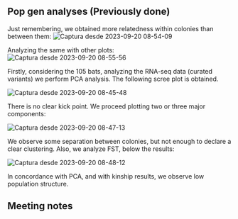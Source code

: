 ## Pop gen analyses (Previously done)

Just remembering, we obtained more relatedness within colonies than between them:
![Captura desde 2023-09-20 08-54-09](https://github.com/MarsicoFL/batPed/assets/55600771/5b775a93-6199-4537-ba1c-b029db3fe64d)

Analyzing the same with other plots:
![Captura desde 2023-09-20 08-55-56](https://github.com/MarsicoFL/batPed/assets/55600771/3c8f4a5c-fbe1-42c3-a3f6-65ac6e545a44)


Firstly, considering the 105 bats, analyzing the RNA-seq data (curated variants) we perform PCA analysis.
The following scree plot is obtained.

![Captura desde 2023-09-20 08-45-48](https://github.com/MarsicoFL/batPed/assets/55600771/e943636e-abb6-44f9-afb0-5c2a3e6db63e)


There is no clear kick point. We proceed plotting two or three major components:

![Captura desde 2023-09-20 08-47-13](https://github.com/MarsicoFL/batPed/assets/55600771/3076efbe-9a96-4784-ba35-12e8a2ebbecd)

We observe some separation between colonies, but not enough to declare a clear clustering. Also, we analyze FST, below the results:

![Captura desde 2023-09-20 08-48-12](https://github.com/MarsicoFL/batPed/assets/55600771/3684476c-d2cc-47c9-86c2-a25d433117f5)

In concordance with PCA, and with kinship results, we observe low population structure.


## Meeting notes

